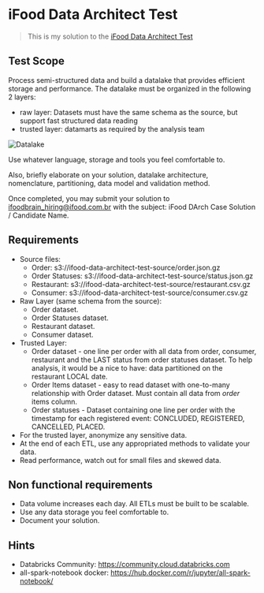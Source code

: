# iFood Data Architect Test

> This is my solution to the [iFood Data Architect Test](https://github.com/ifood/ifood-data-architect-test) 

## Test Scope

Process semi-structured data and build a datalake that provides efficient storage and performance. The datalake must be organized in the following 2 layers:
* raw layer: Datasets must have the same schema as the source, but support fast structured data reading
* trusted layer: datamarts as required by the analysis team

![Datalake](./datalake.png)

Use whatever language, storage and tools you feel comfortable to. 

Also, briefly elaborate on your solution, datalake architecture, nomenclature, partitioning, data model and validation method.

Once completed, you may submit your solution to ifoodbrain_hiring@ifood.com.br with the subject: iFood DArch Case Solution / Candidate Name.

## Requirements

* Source files:
  * Order: s3://ifood-data-architect-test-source/order.json.gz
  * Order Statuses: s3://ifood-data-architect-test-source/status.json.gz
  * Restaurant: s3://ifood-data-architect-test-source/restaurant.csv.gz
  * Consumer: s3://ifood-data-architect-test-source/consumer.csv.gz 
* Raw Layer (same schema from the source):
  * Order dataset.
  * Order Statuses dataset.
  * Restaurant dataset.
  * Consumer dataset.
* Trusted Layer:
  * Order dataset -  one line per order with all data from order, consumer, restaurant and the LAST status from order statuses dataset. To help analysis, it would be a nice to have: data partitioned on the restaurant LOCAL date.
  * Order Items dataset - easy to read dataset with one-to-many relationship with Order dataset. Must contain all data from _order_ items column.
  * Order statuses - Dataset containing one line per order with the timestamp for each registered event: CONCLUDED, REGISTERED, CANCELLED, PLACED.
* For the trusted layer, anonymize any sensitive data.
* At the end of each ETL, use any appropriated methods to validate your data.
* Read performance, watch out for small files and skewed data.

## Non functional requirements
* Data volume increases each day. All ETLs must be built to be scalable.
* Use any data storage you feel comfortable to.
* Document your solution.

## Hints
* Databricks Community: https://community.cloud.databricks.com
* all-spark-notebook docker: https://hub.docker.com/r/jupyter/all-spark-notebook/
